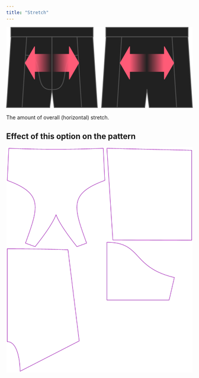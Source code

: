 ```yaml
---
title: "Stretch"
---
```


![The stretch option on Bruce](./stretch.svg)

The amount of overall (horizontal) stretch.

## Effect of this option on the pattern

![This image shows the effect of this option by superimposing several variants that have a different value for this option](bruce_stretch_sample.svg "Effect of this option on the pattern")
